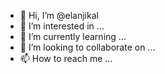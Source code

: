 - 👋 Hi, I’m @elanjikal
- 👀 I’m interested in ...
- 🌱 I’m currently learning ...
- 💞️ I’m looking to collaborate on ...
- 📫 How to reach me ...

<!---
elanjikal/elanjikal is a ✨ special ✨ repository because its `README.md` (this file) appears on your GitHub profile.
You can click the Preview link to take a look at your changes.
--->

